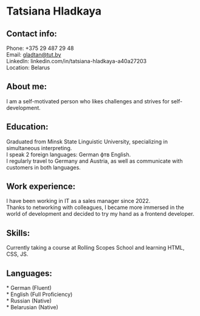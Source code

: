 
<h1> Tatsiana Hladkaya </h1>

<h2> Contact info: </h2>

Phone: +375 29 487 29 48 <br>
Email: gladtan@tut.by <br>
LinkedIn: linkedin.com/in/tatsiana-hladkaya-a40a27203 <br>
Location: Belarus <br>

<h2> About me:<br> </h2>
    I am a self-motivated person who likes challenges and strives for self-development.

<h2> Education:<br> </h2>
    Graduated from Minsk State Linguistic University, specializing in simultaneous interpreting. <br>
    I speak 2 foreign languages: German фтв English. <br>
    I regularly travel to Germany and Austria, as well as communicate with customers in both languages.

<h2> Work experience:<br> </h2>
    I have been working in IT as a sales manager since 2022. <br> 
    Thanks to networking with colleagues, I became more immersed in the world of development and decided to try my hand as a frontend developer.

<h2> Skills:<br> </h2>
Currently taking a course at Rolling Scopes School and learning HTML, CSS, JS.

<h2> Languages:<br> </h2>
* German (Fluent) <br>
* English (Full Proficiency) <br>
* Russian (Native) <br>
* Belarusian (Native) <br>



